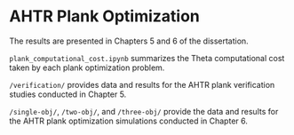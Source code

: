 # AHTR Plank Optimization 

The results are presented in Chapters 5 and 6 of the dissertation. 

`plank_computational_cost.ipynb` summarizes the Theta computational cost taken by each plank optimization problem. 

`/verification/` provides data and results for the AHTR plank verification studies conducted in Chapter 5. 

`/single-obj/`, `/two-obj/`, and `/three-obj/` provide the data and results for the AHTR plank optimization simulations conducted in Chapter 6. 
